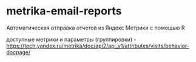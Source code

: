 # metrika-email-reports
Автоматическая отправка отчетов из Яндекс Метрики с помощью R

доступные метрики и параметры (группировки) - https://tech.yandex.ru/metrika/doc/api2/api_v1/attributes/visits/behavior-docpage/
